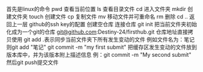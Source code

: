 首先是linux的命令 
pwd 查看当前位置
ls 查看目录文件
cd 进入文件夹
mkdir 创建文件夹
touch 创建文件
cp 复制文件
mv 移动文件并可重命名
rm 删除
cd .. 返回上一层
github的ssh key的配置
创建空仓库
连接仓库
git init 把当前文件夹初始化成为一个git的仓库
git@github.com:Destiny-24/firsthub.git 仓库地址直接拷贝使用
git add .表示同步当前文件夹下所有发生变动的文件
例如文件名为：笔记 则git add "笔记"
git commit -m "my first submit" 把缓存区发生变动的文件放到版本库中，并为该版本附上描述信息
例：git commit -m "My second submit"
然后git push提交文件

